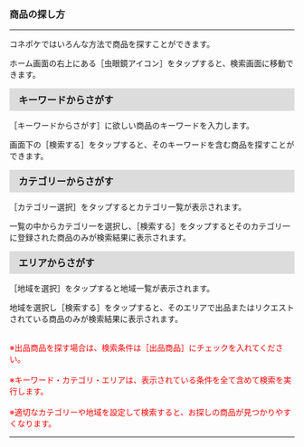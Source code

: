 <h3>商品の探し方</h3>
<hr>

コネポケではいろんな方法で商品を探すことができます。

ホーム画面の右上にある［虫眼鏡アイコン］をタップすると、検索画面に移動できます。

<div style="padding: 7px 15px; margin-top: 15px; margin-bottom: 15px; border: 1px solid #dcdcdc; background-color: #dcdcdc; font-size: 120%">
<strong>キーワードからさがす</strong>
</div>

［キーワードからさがす］に欲しい商品のキーワードを入力します。

画面下の［検索する］をタップすると、そのキーワードを含む商品を探すことができます。

<div style="padding: 7px 15px; margin-top: 15px; margin-bottom: 15px; border: 1px solid #dcdcdc; background-color: #dcdcdc; font-size: 120%">
<strong>カテゴリーからさがす</strong>
</div>

［カテゴリー選択］をタップするとカテゴリ一覧が表示されます。

一覧の中からカテゴリ一を選択し、［検索する］をタップするとそのカテゴリ一に登録された商品のみが検索結果に表示されます。

<div style="padding: 7px 15px; margin-top: 15px; margin-bottom: 15px; border: 1px solid #dcdcdc; background-color: #dcdcdc; font-size: 120%">
<strong>エリアからさがす</strong>
</div>

［地域を選択］をタップすると地域一覧が表示されます。

地域を選択し［検索する］をタップすると、そのエリアで出品またはリクエストされている商品のみが検索結果に表示されます。

<br><font color="#ff0000">※出品商品を探す場合は、検索条件は［出品商品］にチェックを入れてください。<br>
<br>
※キーワード・カテゴリ・エリアは、表示されている条件を全て含めて検索を実行します。<br>
<br>
※適切なカテゴリーや地域を設定して検索すると、お探しの商品が見つかりやすくなります。
</font>

<hr>